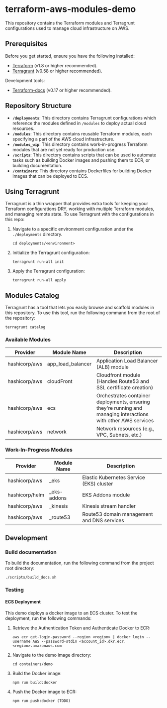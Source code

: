 # terraform-aws-modules-demo 

This repository contains the Terraform modules and Terragrunt configurations used to manage cloud infrastructure on AWS. 

## Prerequisites

Before you get started, ensure you have the following installed:
- [Terraform](https://developer.hashicorp.com/terraform/install) (v1.8 or higher recommended).
- [Terragrunt](https://terragrunt.gruntwork.io/docs/getting-started/install) (v0.58 or higher recommended).

Development tools:
- [Terraform-docs](https://terraform-docs.io/user-guide/installation/) (v0.17 or higher recommended).

## Repository Structure

- **`/deployments`**: This directory contains Terragrunt configurations which reference the modules defined in `/modules` to deploy actual cloud resources.
- **`/modules`**: This directory contains reusable Terraform modules, each specifying a part of the AWS cloud infrastructure.
- **`/modules_wip`**: This directory contains work-in-progress Terraform modules that are not yet ready for production use.
- **`/scripts`**: This directory contains scripts that can be used to automate tasks such as building Docker images and pushing them to ECR, or building documentation.
- **`/containers`**: This directory contains Dockerfiles for building Docker images that can be deployed to ECS.

## Using Terragrunt

Terragrunt is a thin wrapper that provides extra tools for keeping your Terraform configurations DRY, working with multiple Terraform modules, and managing remote state. To use Terragrunt with the configurations in this repo:

1. Navigate to a specific environment configuration under the `./deployments` directory.

   ```
   cd deployments/<environment>
   ```
2. Initialize the Terragrunt configuration:

   ```
   terragrunt run-all init
   ```
3. Apply the Terragrunt configuration:

   ```
   terragrunt run-all apply
   ```

## Modules Catalog

Terragrunt has a tool that lets you easily browse and scaffold modules in this repository. To use this tool, run the following command from the root of the repository:

```
terragrunt catalog
```

### Available Modules

| Provider      | Module Name       | Description                                                                                                    |
| ------------- | ----------------- | -------------------------------------------------------------------------------------------------------------- |
| hashicorp/aws | app_load_balancer | Application Load Balancer (ALB) module                                                                         |
| hashicorp/aws | cloudFront        | Cloudfront module (Handles Route53 and SSL certificate creation)                                               |
| hashicorp/aws | ecs               | Orchestrates container deployments, ensuring they're running and managing interactions with other AWS services |
| hashicorp/aws | network           | Network resources (e.g., VPC, Subnets, etc.)                                                                   |

### Work-In-Progress Modules

| Provider       | Module Name | Description                                |
| -------------- | ----------- | ------------------------------------------ |
| hashicorp/aws  | _eks        | Elastic Kubernetes Service (EKS) cluster   |
| hashicorp/helm | _eks-addons | EKS Addons module                          |
| hashicorp/aws  | _kinesis    | Kinesis stream handler                     |
| hashicorp/aws  | _route53    | Route53 domain management and DNS services |

## Development

### Build documentation

To build the documentation, run the following command from the project root directory:

```
./scripts/build_docs.sh
```

### Testing

#### ECS Deployment

This demo deploys a docker image to an ECS cluster. To test the deployment, run the following commands:

1. Retrieve the Authentication Token and Authenticate Docker to ECR:

   ```
   aws ecr get-login-password --region <region> | docker login --username AWS --password-stdin <account_id>.dkr.ecr.<region>.amazonaws.com
   ```

2. Navigate to the demo image directory:

   ```
   cd containers/demo
   ```

3. Build the Docker image:

   ```
   npm run build:docker
   ```

4. Push the Docker image to ECR:

   ```
   npm run push:docker (TODO)
   ```


   
